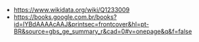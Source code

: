 - https://www.wikidata.org/wiki/Q1233009
- https://books.google.com.br/books?id=lYBdAAAAcAAJ&printsec=frontcover&hl=pt-BR&source=gbs_ge_summary_r&cad=0#v=onepage&q&f=false
